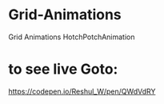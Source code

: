 # Grid-Animations
Grid Animations HotchPotchAnimation

# to see live Goto:
https://codepen.io/Reshul_W/pen/QWdVdRY


